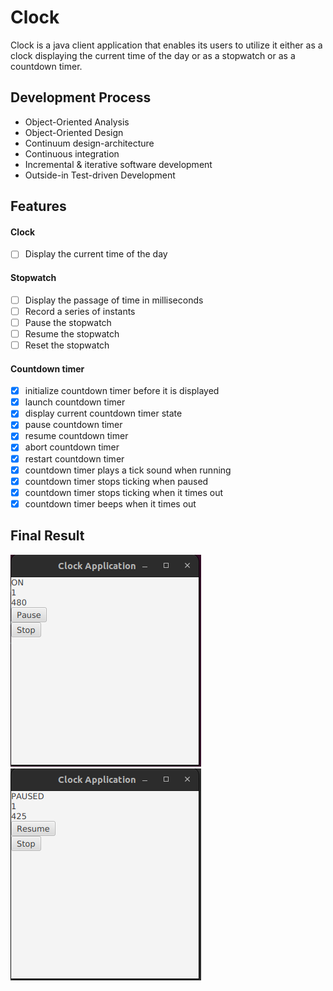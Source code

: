# Clock
Clock is a java client application that enables its users to utilize it either as a clock displaying the current time of the day or as a stopwatch or as a countdown timer.
## Development Process
+ Object-Oriented Analysis 
+ Object-Oriented Design
+ Continuum design-architecture
+ Continuous integration
+ Incremental & iterative software development
+ Outside-in Test-driven Development
## Features
#### Clock
- [ ] Display the current time of the day
#### Stopwatch
- [ ] Display the passage of time in milliseconds
- [ ] Record a series of instants
- [ ] Pause the stopwatch
- [ ] Resume the stopwatch
- [ ] Reset the stopwatch
#### Countdown timer
- [x] initialize countdown timer before it is displayed
- [x] launch countdown timer
- [x] display current countdown timer state
- [x] pause countdown timer
- [x] resume countdown timer
- [x] abort countdown timer
- [x] restart countdown timer
- [x] countdown timer plays a tick sound when running
- [x] countdown timer stops ticking when paused
- [x] countdown timer stops ticking when it times out
- [x] countdown timer beeps when it times out  
## Final Result
![INITIALIZED COUNTDOWN TIMER](/app/bin/resources/result1.png)
![PAUSED COUNTDOWN TIMER](/app/bin/resources/result2.png)
